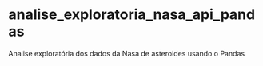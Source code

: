 # analise_exploratoria_nasa_api_pandas
Analise exploratória dos dados da Nasa de asteroides usando o Pandas
